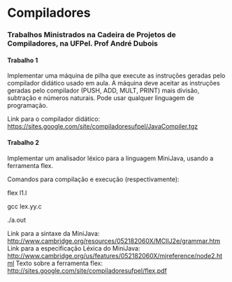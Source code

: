 # Compiladores

### Trabalhos Ministrados na Cadeira de Projetos de Compiladores, na UFPel. Prof André Dubois

#### Trabalho 1
Implementar uma máquina de pilha que execute as instruções geradas pelo compilador didático usado em aula. A máquina deve aceitar as instruções geradas pelo compilador (PUSH, ADD, MULT, PRINT) mais divisão, subtração e números naturais. Pode usar qualquer linguagem de programação.

Link para o compilador didático: https://sites.google.com/site/compiladoresufpel/JavaCompiler.tgz

#### Trabalho 2
Implementar um analisador léxico para a linguagem MiniJava, usando a ferramenta flex.

Comandos para compilação e execução (respectivamente):

flex l1.l

gcc lex.yy.c

./a.out

Link para a sintaxe da MiniJava:  http://www.cambridge.org/resources/052182060X/MCIIJ2e/grammar.htm
Link para a especificação Léxica do MiniJava: http://www.cambridge.org/us/features/052182060X/mjreference/node2.html
Texto sobre a ferramenta flex: http://sites.google.com/site/compiladoresufpel/flex.pdf
